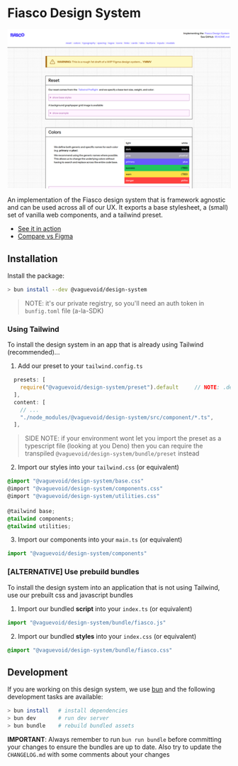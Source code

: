 # Fiasco Design System

![screenshot](screenshot.png?raw=true)

An implementation of the Fiasco design system that is framework agnostic and can be used
across all of our UX. It exports a base stylesheet, a (small) set of vanilla web components,
and a tailwind preset.

  * [See it in action](https://design-system.void.dev/)
  * [Compare vs Figma](https://www.figma.com/design/LOvFXrwBY9SK2jnEFV4RO9/%F0%9F%8F%B0-Hyrule-Design-System?node-id=248-646&t=CqSDSy8oI7tFEwmb-0)

## Installation

Install the package:

```bash
> bun install --dev @vaguevoid/design-system
```

> NOTE: it's our private registry, so you'll need an auth token in `bunfig.toml` file (a-la-SDK)


### Using Tailwind

To install the design system in an app that is already using Tailwind (recommended)...

1. Add our preset to your `tailwind.config.ts`

```typescript
  presets: [
    require("@vaguevoid/design-system/preset").default     // NOTE: .default is optional for node, but required for --bun
  ],
  content: [
    // ...
    "./node_modules/@vaguevoid/design-system/src/component/*.ts",
  ],
```

> SIDE NOTE: if your environment wont let you import the preset as a typescript file (looking at you Deno) then
you can require the transpiled `@vaguevoid/design-system/bundle/preset` instead

2. Import our styles into your `tailwind.css` (or equivalent)

```css
@import "@vaguevoid/design-system/base.css"
@import "@vaguevoid/design-system/components.css"
@import "@vaguevoid/design-system/utilities.css"

@tailwind base;
@tailwind components;
@tailwind utilities;
```

3. Import our components into your `main.ts` (or equivalent)

```typescript
import "@vaguevoid/design-system/components"
```

### [ALTERNATIVE] Use prebuild bundles

To install the design system into an application that is not using Tailwind, use our prebuilt css and javascript bundles

1. Import our bundled **script** into your `index.ts` (or equivalent)

```typescript
import "@vaguevoid/design-system/bundle/fiasco.js"
```

2. Import our bundled **styles** into your `index.css` (or equivalent)

```css
@import "@vaguevoid/design-system/bundle/fiasco.css"
```

## Development

If you are working on this design system, we use [bun](https://bun.sh/)
and the following development tasks are available:

```bash
> bun install   # install dependencies
> bun dev       # run dev server
> bun bundle    # rebuild bundled assets
```

**IMPORTANT**: Always remember to run `bun run bundle` before committing your changes to
ensure the bundles are up to date. Also try to update the `CHANGELOG.md` with some comments about
your changes
